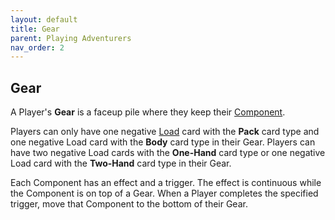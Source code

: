```yaml
---
layout: default
title: Gear
parent: Playing Adventurers
nav_order: 2
---
```


## Gear

A Player's **Gear** is a faceup pile where they keep their [Component](Items#component). 

Players can only have one negative [Load](Items#load) card with the **Pack** card type and one negative Load card with the **Body** card type in their Gear. Players can have two negative Load cards with the **One-Hand** card type or one negative Load card with the **Two-Hand** card type in their Gear. 

Each Component has an effect and a trigger. The effect is continuous while the Component is on top of a Gear. When a Player completes the specified trigger, move that Component to the bottom of their Gear.

<!--

## Supplies

A Player's **Supply** is where they keep their [Supply](Items#supply). 

-->